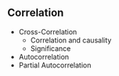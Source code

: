## Correlation

* Cross-Correlation
	- Correlation and causality
	- Significance
* Autocorrelation
* Partial Autocorrelation